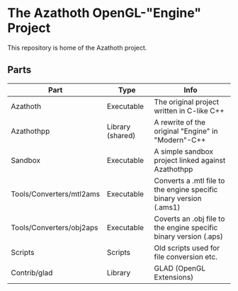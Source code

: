 # The Azathoth OpenGL-"Engine" Project
This repository is home of the Azathoth project.

## Parts

|Part|Type|Info|
|----|----|----|
| Azathoth | Executable |The original project written in C-like C++  |
| Azathothpp | Library (shared) | A rewrite of the original "Engine" in "Modern"-C++ |
| Sandbox | Executable | A simple sandbox project linked against Azathothpp |
| Tools/Converters/mtl2ams | Executable | Converts a .mtl file to the engine specific binary version (.ams1) |
| Tools/Converters/obj2aps | Executable | Coverts an .obj file to the engine specific binary version (.aps) |
| Scripts | Scripts | Old scripts used for file conversion etc. |
| Contrib/glad | Library | GLAD (OpenGL Extensions) |